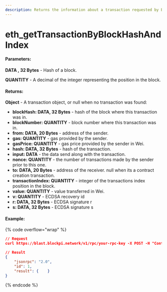 ```yaml
---
description: Returns the information about a transaction requested by Block hash and index.
---
```


# eth\_getTransactionByBlockHashAndIndex

#### **Parameters:**

**DATA , 32 Bytes** - Hash of a block.

**QUANTITY** - A decimal of the integer representing the position in the block.

#### **Returns:**

**Object** - A transaction object, or null when no transaction was found:

* **blockHash: DATA, 32 Bytes** - hash of the block where this transaction was in.
* **blockNumber: QUANTITY** - block number where this transaction was in.
* **from: DATA, 20 Bytes** - address of the sender.
* **gas: QUANTITY** - gas provided by the sender.
* **gasPrice: QUANTITY** - gas price provided by the sender in Wei.
* **hash: DATA, 32 Bytes** - hash of the transaction.
* **input: DATA** - the data send along with the transaction.
* **nonce: QUANTITY** - the number of transactions made by the sender prior to this one.
* **to: DATA, 20 Bytes** - address of the receiver. null when its a contract creation transaction.
* **transactionIndex: QUANTITY** - integer of the transactions index position in the block.
* **value: QUANTITY** - value transferred in Wei.
* **v: QUANTITY** - ECDSA recovery id
* **r: DATA, 32 Bytes** - ECDSA signature r
* **s: DATA, 32 Bytes** - ECDSA signature s

#### Example:

{% code overflow="wrap" %}
```json
// Request
curl https://blast.blockpi.network/v1/rpc/your-rpc-key -X POST -H "Content-Type: application/json" --data '{"jsonrpc":"2.0","method":"eth_getTransactionByBlockHashAndIndex","params":["0x0239a5a4ef5519facf58e8dff807705840bc806bd90e9861e90e75f81b801f74", 0],"id":1}'

// Result
{
    "jsonrpc": "2.0",
    "id": 1,
    "result": {    }
}
```
{% endcode %}
